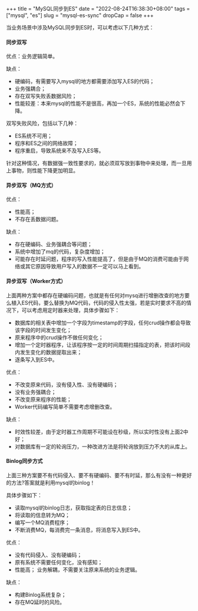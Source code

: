 +++
title = "MySQL同步到ES"
date = "2022-08-24T16:38:30+08:00"
tags = ["mysql", "es"]
slug = "mysql-es-sync"
dropCap = false
+++

当业务场景中涉及MySQL同步到ES时，可以考虑以下几种方式：

#### 同步双写
优点：业务逻辑简单。

缺点：
- 硬编码，有需要写入mysql的地方都需要添加写入ES的代码；
- 业务强耦合；
- 存在双写失败丢数据风险；
- 性能较差：本来mysql的性能不是很高，再加一个ES，系统的性能必然会下降。

双写失败风险，包括以下几种：
- ES系统不可用；
- 程序和ES之间的网络故障；
- 程序重启，导致系统来不及写入ES等。

针对这种情况，有数据强一致性要求的，就必须双写放到事物中来处理，而一旦用上事物，则性能下降更加明显。

#### 异步双写（MQ方式）
优点：
- 性能高；
- 不存在丢数据问题。

缺点：
- 存在硬编码、业务强耦合等问题；
- 系统中增加了mq的代码，复杂度增加；
- 可能存在时延问题，程序的写入性能提高了，但是由于MQ的消费可能由于网络或其它原因导致用户写入的数据不一定可以马上看到。

#### 异步双写（Worker方式）
上面两种方案中都存在硬编码问题，也就是有任何对mysq进行增删改查的地方要么植入ES代码，要么替换为MQ代码，代码的侵入性太强，若是实时要求不高的情况下，可以考虑用定时器来处理，具体步骤如下：
- 数据库的相关表中增加一个字段为timestamp的字段，任何crud操作都会导致该字段的时间发生变化；
- 原来程序中的crud操作不做任何变化；
- 增加一个定时器程序，让该程序按一定的时间周期扫描指定的表，把该时间段内发生变化的数据提取出来；
- 逐条写入到ES中。

优点：
- 不改变原来代码，没有侵入性、没有硬编码；
- 没有业务强耦合；
- 不改变原来程序的性能；
- Worker代码编写简单不需要考虑增删改查。

缺点：
- 时效性较差，由于定时器工作周期不可能设在秒级，所以实时性没有上面2中好；
- 对数据库有一定的轮询压力，一种改进方法是将轮询放到压力不大的从库上。

#### Binlog同步方式
上面三种方案要不有代码侵入、要不有硬编码、要不有时延，那么有没有一种更好的方法?答案就是利用mysql的binlog！

具体步骤如下：
- 读取mysql的binlog日志，获取指定表的日志信息；
- 将读取的信息转为MQ；
- 编写一个MQ消费程序；
- 不断消费MQ，每消费完一条消息，将消息写入到ES中。

优点：
- 没有代码侵入、没有硬编码；
- 原有系统不需要任何变化，没有感知；
- 性能高； 业务解耦，不需要关注原来系统的业务逻辑。

缺点：
- 构建Binlog系统复杂；
- 存在MQ延时的风险。

